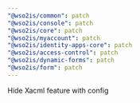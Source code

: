 ```yaml
---
"@wso2is/common": patch
"@wso2is/console": patch
"@wso2is/core": patch
"@wso2is/myaccount": patch
"@wso2is/identity-apps-core": patch
"@wso2is/access-control": patch
"@wso2is/dynamic-forms": patch
"@wso2is/form": patch
---
```


Hide Xacml feature with config
